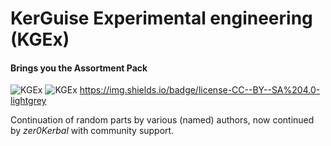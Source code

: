 # KerGuise Experimental engineering (KGEx)
#### Brings you the Assortment Pack
![KGEx](https://img.shields.io/badge/KSP%20version-1.7.x-66ccff.svg?style=flat-square) 
![KGEx](https://img.shields.io/badge/MOD%20version-0.0.0.1-orange.svg?style=flat-square) https://img.shields.io/badge/license-CC--BY--SA%204.0-lightgrey

Continuation of random parts by various (named) authors, now continued by *zer0Kerbal* with community support.
